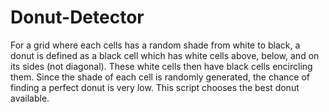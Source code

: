 # Donut-Detector
For a grid where each cells has a random shade from white to black, a donut is defined as a black cell which has white cells above, below, and on its sides (not diagonal). These white cells then have black cells encircling them. Since the shade of each cell is randomly generated, the chance of finding a perfect donut is very low. This script chooses the best donut available. 
